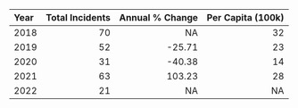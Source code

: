 |Year | Total Incidents| Annual % Change| Per Capita (100k)|
|:----|---------------:|---------------:|-----------------:|
|2018 |              70|              NA|                32|
|2019 |              52|          -25.71|                23|
|2020 |              31|          -40.38|                14|
|2021 |              63|          103.23|                28|
|2022 |              21|              NA|                NA|
